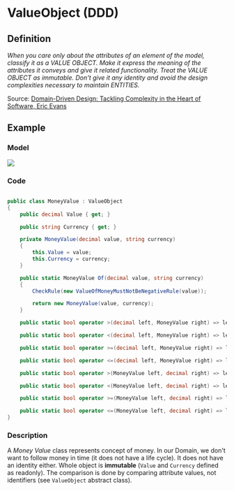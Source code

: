 # ValueObject (DDD)

## Definition

*When you care only about the attributes of an element of the model, classify it as a VALUE OBJECT. Make it express the meaning of the attributes it conveys and give it related functionality. Treat the VALUE OBJECT as immutable. Don't give it any identity and avoid the design complexities necessary to maintain ENTITIES.*

Source: [Domain-Driven Design: Tackling Complexity in the Heart of Software, Eric Evans](https://www.amazon.com/Domain-Driven-Design-Tackling-Complexity-Software/dp/0321125215)

## Example

### Model

![](http://www.plantuml.com/plantuml/png/7OwnSiCm34FtVaNx0JBtJXwyT-jEYupjc19z51bVylMniW27Ty0TnkPe7aM-VhQQ9OZ3v7jrFzelWE4vB9klCKTZorgTgmzP2-oBlPupxr2KGj1IqQfoLTFPXOYWO7Cs8CqDCZgABablwMAbmJzAyDzyv-nfcYPuz9pq0_fwEFgdaIjT_WO0)

### Code

```csharp

public class MoneyValue : ValueObject
{
    public decimal Value { get; }

    public string Currency { get; }

    private MoneyValue(decimal value, string currency)
    {
        this.Value = value;
        this.Currency = currency;
    }

    public static MoneyValue Of(decimal value, string currency)
    {
        CheckRule(new ValueOfMoneyMustNotBeNegativeRule(value));

        return new MoneyValue(value, currency);
    }

    public static bool operator >(decimal left, MoneyValue right) => left > right.Value;

    public static bool operator <(decimal left, MoneyValue right) => left < right.Value;

    public static bool operator >=(decimal left, MoneyValue right) => left >= right.Value;

    public static bool operator <=(decimal left, MoneyValue right) => left <= right.Value;

    public static bool operator >(MoneyValue left, decimal right) => left.Value > right;

    public static bool operator <(MoneyValue left, decimal right) => left.Value < right;

    public static bool operator >=(MoneyValue left, decimal right) => left.Value >= right;

    public static bool operator <=(MoneyValue left, decimal right) => left.Value <= right;
}

```

### Description

A *Money Value* class represents concept of money. In our Domain, we don't want to follow money in time (it does not have a life cycle). It does not have an identity either. Whole object is **immutable** (`Value` and `Currency` defined as readonly). The comparison is done by comparing attribute values, not identifiers (see `ValueObject` abstract class).